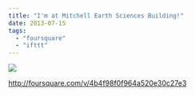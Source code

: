 ```yaml
---
title: "I'm at Mitchell Earth Sciences Building!"
date: 2013-07-15
tags: 
  - "foursquare"
  - "ifttt"
---
```


![](images/staticmap?center=37.42640695890645,-122.1727055311203&zoom=16&size=710x440&maptype=roadmap&sensor=false&markers=color:red%7C37.42640695890645,-122.1727055311203)  
  
http://foursquare.com/v/4b4f98f0f964a520e30c27e3
